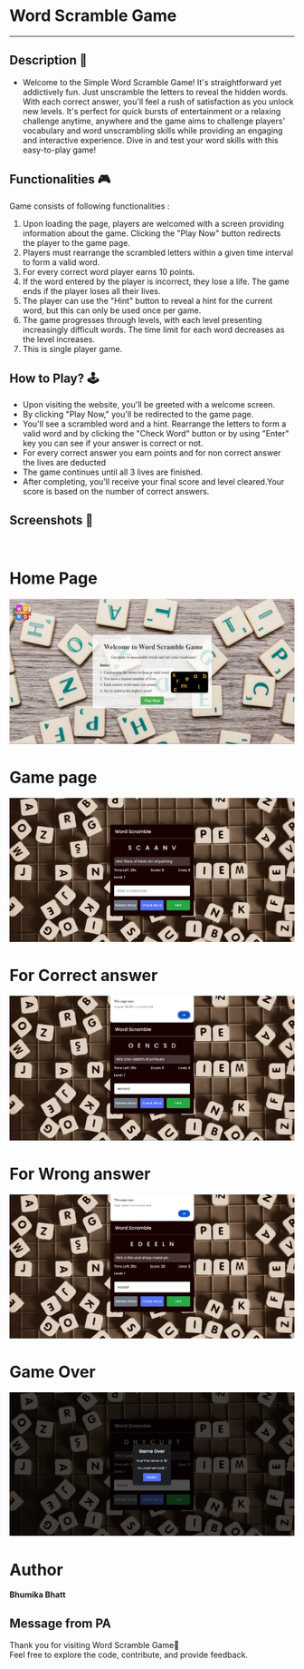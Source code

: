 
# **Word Scramble Game**

---

## **Description 📃**

- Welcome to the Simple Word Scramble Game! It's straightforward yet addictively fun. Just unscramble the letters to reveal the hidden words. With each correct answer, you'll feel a rush of satisfaction as you unlock new levels. It's perfect for quick bursts of entertainment or a relaxing challenge anytime, anywhere and the game aims to challenge players' vocabulary and word unscrambling skills while providing an engaging and interactive experience. Dive in and test your word skills with this easy-to-play game!

## **Functionalities 🎮**

Game consists of following functionalities :

<ol>
<li>Upon loading the page, players are welcomed with a screen providing information about the game. Clicking the "Play Now" button redirects the player to the game page.</li>
<li>Players must rearrange the scrambled letters within a given time interval to form a valid word.</li>
<li>For every correct word player earns 10 points.</li>
<li>If the word entered by the player is incorrect, they lose a life. The game ends if the player loses all their lives.</li>
<li>The player can use the "Hint" button to reveal a hint for the current word, but this can only be used once per game.</li>
<li>The game progresses through levels, with each level presenting increasingly difficult words. The time limit for each word decreases as the level increases.</li>
<li>This is single player game.</li>
</ol>

## **How to Play? 🕹️**

- Upon visiting the website, you'll be greeted with a welcome screen.
- By clicking "Play Now," you'll be redirected to the game page.
- You'll see a scrambled word and a hint. Rearrange the letters to form a valid word and by clicking the "Check Word" button or by using "Enter" key you can see if your answer is correct or not.
- For every correct answer you earn points and for non correct answer the lives are deducted
- The game continues until all 3 lives are finished.
- After completing, you'll receive your final score and level cleared.Your score is based on the number of correct answers.

## **Screenshots 📸**

<br>
<h1>Home Page</h1>
<img src = "assets\1.png"></img>
<h1>Game page</h1>
<img src = "assets\2.png"></img>
<h1>For Correct answer</h1>
<img src = "assets\3.png"></img>
<h1>For Wrong answer</h1>
<img src = "assets\4.png"></img>
<h1>Game Over</h1>
<img src = "assets\5.png"></img>

# Author

**Bhumika Bhatt**

## Message from PA

Thank you for visiting Word Scramble Game💝
</br>Feel free to explore the code, contribute, and provide feedback.
